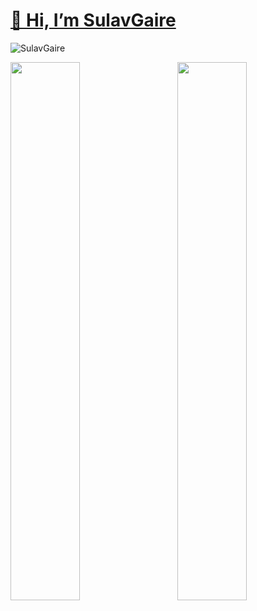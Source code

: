 #  [👋 Hi, I’m SulavGaire](https://sulavgaire.com.np/)

<p align="left"> <img src="https://komarev.com/ghpvc/?username=SulavGaire&label=Profile%20views&color=0e75b6&style=flat" alt="SulavGaire" /> </p>

<img align="left" width="47%" src="https://github-readme-stats.vercel.app/api?username=SulavGaire&show_icons=true&theme=radical"/>

<img align="right" width="47%" src="https://github-readme-stats.vercel.app/api/top-langs/?username=SulavGaire&layout=compact"/>

